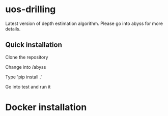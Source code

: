 # uos-drilling
Latest version of depth estimation algorithm.
Please go into abyss for more details.

## Quick installation
Clone the repository

Change into /abyss

Type 'pip install .'

Go into test and run it

# Docker installation

